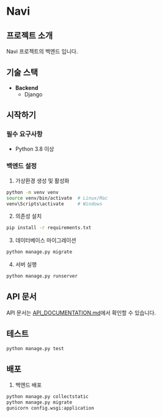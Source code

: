 # Navi

## 프로젝트 소개
Navi 프로젝트의 백엔드 입니다.

## 기술 스택
- **Backend**
  - Django

## 시작하기

### 필수 요구사항
- Python 3.8 이상

### 백엔드 설정
1. 가상환경 생성 및 활성화
```bash
python -m venv venv
source venv/bin/activate  # Linux/Mac
venv\Scripts\activate     # Windows
```

2. 의존성 설치
```bash
pip install -r requirements.txt
```

3. 데이터베이스 마이그레이션
```bash
python manage.py migrate
```

4. 서버 실행
```bash
python manage.py runserver
```

## API 문서
API 문서는 [API_DOCUMENTATION.md](API_DOCUMENTATION.md)에서 확인할 수 있습니다.

## 테스트
```bash
python manage.py test
```

## 배포
1. 백엔드 배포
```bash
python manage.py collectstatic
python manage.py migrate
gunicorn config.wsgi:application
```